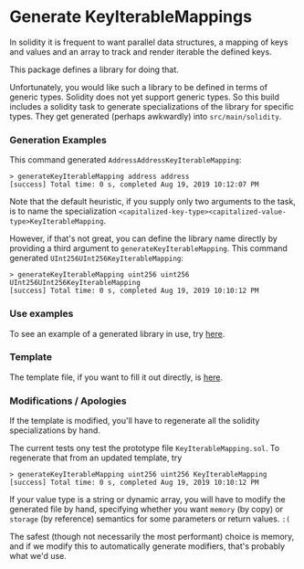 # Generate KeyIterableMappings

In solidity it is frequent to want parallel data structures, a mapping of keys and values and an
array to track and render iterable the defined keys.

This package defines a library for doing that.

Unfortunately, you would like such a library to be defined in terms of generic types. Solidity does
not yet support generic types. So this build includes a solidity task to generate specializations of
the library for specific types. They get generated (perhaps awkwardly) into `src/main/solidity`.

### Generation Examples

This command generated `AddressAddressKeyIterableMapping`:

```
> generateKeyIterableMapping address address
[success] Total time: 0 s, completed Aug 19, 2019 10:12:07 PM
```


Note that the default heuristic, if you supply only two arguments to the task, is to name
the specialization `<capitalized-key-type><capitalized-value-type>KeyIterableMapping`.

However, if that's not great, you can define the library name directly by providing a third
argument to `generateKeyIterableMapping`. This command generated `UInt256UInt256KeyIterableMapping`:

```
> generateKeyIterableMapping uint256 uint256 UInt256UInt256KeyIterableMapping
[success] Total time: 0 s, completed Aug 19, 2019 10:10:12 PM
```

### Use examples

To see an example of a generated library in use, try [here](src/test/solidity/KeyIterableMappingHolder.sol).

### Template

The template file, if you want to fill it out directly, is [here](project/src/main/resources/template.sol).

### Modifications / Apologies

If the template is modified, you'll have to regenerate all the solidity specializations by hand.

The current tests ony test the prototype file `KeyIterableMapping.sol`. To regenerate that from an updated template, try

```
> generateKeyIterableMapping uint256 uint256 KeyIterableMapping
[success] Total time: 0 s, completed Aug 19, 2019 10:10:12 PM
```

If your value type is a string or dynamic array, you will have to modify the generated file by hand,
specifying whether you want `memory` (by copy) or `storage` (by reference) semantics for some
parameters or return values. `:(`

The safest (though not necessarily the most performant) choice is memory, and if we modify this to
automatically generate modifiers, that's probably what we'd use.


